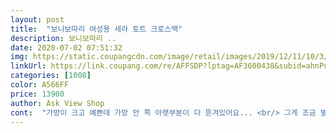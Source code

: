 ```yaml
---
layout: post 
title:  "보니보따리 여성용 세라 토트 크로스백" 
description: 보니보따리 ..
date: 2020-07-02 07:51:32 
img: https://static.coupangcdn.com/image/retail/images/2019/12/11/10/3/76fb8b99-9d2f-4797-89d1-7986f4b83d08.jpg 
linkUrl: https://link.coupang.com/re/AFFSDP?lptag=AF3600438&subid=ahnPublicAsk&pageKey=1082761650&itemId=2035917733&vendorItemId=70035340571&traceid=V0-113-3a4372d55c9dfd97 
categories: [1008] 
color: A566FF 
price: 13900 
author: Ask View Shop 
cont:  "가방이 크고 예쁜데 가방 안 쪽 아랫부분이 다 뜯겨있어요... <br/> 그게 조금 별로네요<br/>그리고 가격이 저렴해서 별기대안했는데 가성비 갑!! 가방최고이뻐요ㅜㅜ<br/>원래 들고다니던가방이 수납공간이 작아서 파우치하나넣으면 꽉차서 수납공간많은 가방찾다가 리뷰에 가방크다는말듣고 구매했는데 파우치넣고도 충분히 남을정도로 공간이 넓어서 좋아요! 이점이 제일만족<br/>이쁘고 잠깐외출용.<br/>,휴대폰.<br/>,소지품 거뜬히들가고도남음.<br/>싼티안나요.<br/>,가격대비해.<br/>,고급짐.<br/>후혹안함.<br/>,귀엽고,.<br/>짱좋음<br/>" 
---
```

